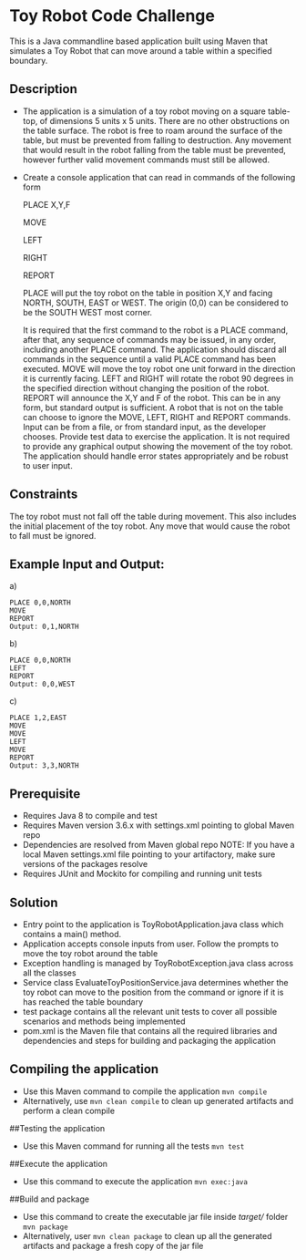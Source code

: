 # Toy Robot Code Challenge

This is a Java commandline based application built using Maven that simulates a Toy Robot that can move around a table
within a specified boundary. 

## Description
- The application is a simulation of a toy robot moving on a square table-top, of dimensions 5 units x 5 units. There are no
other obstructions on the table surface. The robot is free to roam around the surface of the table, but must be prevented
from falling to destruction. Any movement that would result in the robot falling from the table must be prevented,
however further valid movement commands must still be allowed.


- Create a console application that can read in commands of the following form

  PLACE X,Y,F

  MOVE

  LEFT

  RIGHT

  REPORT

    
    PLACE will put the toy robot on the table in position X,Y and facing NORTH, SOUTH, EAST or WEST. The origin (0,0)
    can be considered to be the SOUTH WEST most corner.

    It is required that the first command to the robot is a PLACE command, after that, any sequence of commands may 
    be issued, in any order, including another PLACE command. The
    application should discard all commands in the sequence until a valid PLACE command has been executed.
    MOVE will move the toy robot one unit forward in the direction it is currently facing.
    LEFT and RIGHT will rotate the robot 90 degrees in the specified direction without changing the position of the robot.
    REPORT will announce the X,Y and F of the robot. This can be in any form, but standard output is sufficient.
    A robot that is not on the table can choose to ignore the MOVE, LEFT, RIGHT and REPORT commands.
    Input can be from a file, or from standard input, as the developer chooses.
    Provide test data to exercise the application.
    It is not required to provide any graphical output showing the movement of the toy robot.
    The application should handle error states appropriately and be robust to user input.

## Constraints
  The toy robot must not fall off the table during movement. This also includes the initial placement of the toy robot. Any
  move that would cause the robot to fall must be ignored.

## Example Input and Output:
a)

    PLACE 0,0,NORTH
    MOVE
    REPORT
    Output: 0,1,NORTH


b)

    PLACE 0,0,NORTH
    LEFT
    REPORT
    Output: 0,0,WEST
c)

    PLACE 1,2,EAST
    MOVE
    MOVE
    LEFT
    MOVE
    REPORT
    Output: 3,3,NORTH


## Prerequisite
- Requires Java 8 to compile and test
- Requires Maven version 3.6.x with settings.xml pointing to global Maven repo
- Dependencies are resolved from Maven global repo
  NOTE: If you have a local Maven settings.xml file pointing to your artifactory, make sure versions of the packages resolve
- Requires JUnit and Mockito for compiling and running unit tests

## Solution
- Entry point to the application is ToyRobotApplication.java class which contains a main() method.
- Application accepts console inputs from user. Follow the prompts to move the toy robot around the table
- Exception handling is managed by ToyRobotException.java class across all the classes
- Service class EvaluateToyPositionService.java determines whether the toy robot can move to the position from the 
  command or ignore if it is has reached the table boundary
- test package contains all the relevant unit tests to cover all possible scenarios and methods being implemented
- pom.xml is the Maven file that contains all the required libraries and dependencies and steps for building and packaging
  the application

## Compiling the application
- Use this Maven command to compile the application `mvn compile`
- Alternatively, use `mvn clean compile` to clean up generated artifacts and perform a clean compile

##Testing the application
- Use this Maven command for running all the tests `mvn test`

##Execute the application
- Use this command to execute the application `mvn exec:java`

##Build and package
- Use this command to create the executable jar file inside *target/* folder `mvn package`
- Alternatively, user `mvn clean package` to clean up all the generated artifacts and package a fresh copy of the jar file